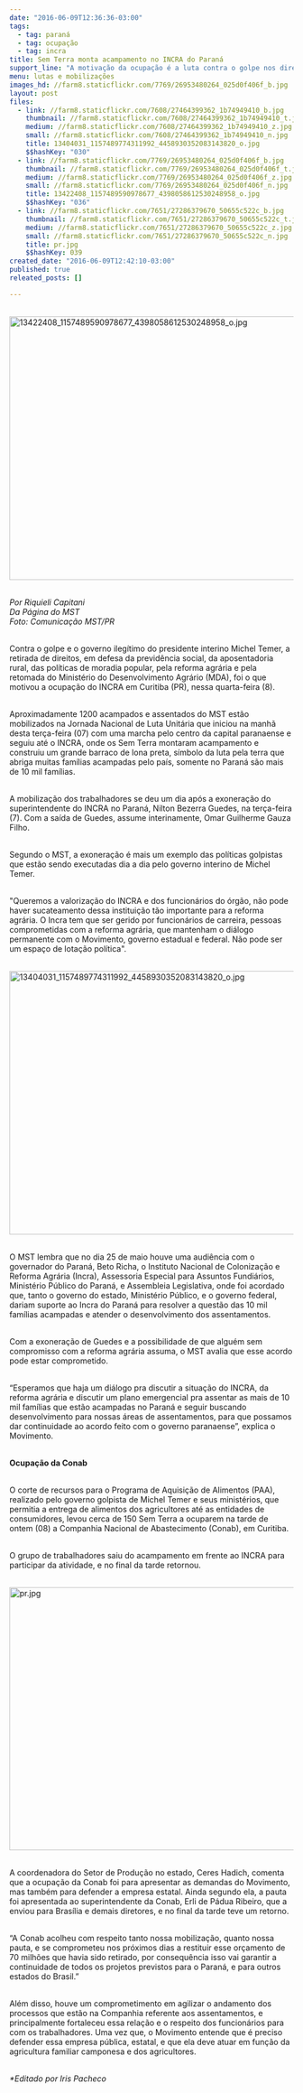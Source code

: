 ```yaml
---
date: "2016-06-09T12:36:36-03:00"
tags:
  - tag: paraná
  - tag: ocupação
  - tag: incra
title: Sem Terra monta acampamento no INCRA do Paraná
support_line: "A motivação da ocupação é a luta contra o golpe nos direitos sociais da classe trabalhadora no Brasil. "
menu: lutas e mobilizações
images_hd: //farm8.staticflickr.com/7769/26953480264_025d0f406f_b.jpg
layout: post
files:
  - link: //farm8.staticflickr.com/7608/27464399362_1b74949410_b.jpg
    thumbnail: //farm8.staticflickr.com/7608/27464399362_1b74949410_t.jpg
    medium: //farm8.staticflickr.com/7608/27464399362_1b74949410_z.jpg
    small: //farm8.staticflickr.com/7608/27464399362_1b74949410_n.jpg
    title: 13404031_1157489774311992_4458930352083143820_o.jpg
    $$hashKey: "030"
  - link: //farm8.staticflickr.com/7769/26953480264_025d0f406f_b.jpg
    thumbnail: //farm8.staticflickr.com/7769/26953480264_025d0f406f_t.jpg
    medium: //farm8.staticflickr.com/7769/26953480264_025d0f406f_z.jpg
    small: //farm8.staticflickr.com/7769/26953480264_025d0f406f_n.jpg
    title: 13422408_1157489590978677_4398058612530248958_o.jpg
    $$hashKey: "036"
  - link: //farm8.staticflickr.com/7651/27286379670_50655c522c_b.jpg
    thumbnail: //farm8.staticflickr.com/7651/27286379670_50655c522c_t.jpg
    medium: //farm8.staticflickr.com/7651/27286379670_50655c522c_z.jpg
    small: //farm8.staticflickr.com/7651/27286379670_50655c522c_n.jpg
    title: pr.jpg
    $$hashKey: 039
created_date: "2016-06-09T12:42:10-03:00"
published: true
releated_posts: []

---
```

<p><br />
<img alt="13422408_1157489590978677_4398058612530248958_o.jpg" height="467" src="//farm8.staticflickr.com/7769/26953480264_025d0f406f_b.jpg" width="700" /></p>

<p><br />
<em>Por Riquieli Capitani<br />
Da P&aacute;gina do MST<br />
Foto: Comunica&ccedil;&atilde;o MST/PR</em></p>

<p><br />
Contra o golpe e o governo ileg&iacute;timo do presidente interino Michel Temer, a retirada de direitos, em defesa da previd&ecirc;ncia social, da aposentadoria rural, das pol&iacute;ticas de moradia popular, pela reforma agr&aacute;ria e pela retomada do Minist&eacute;rio do Desenvolvimento Agr&aacute;rio (MDA), foi o que motivou a ocupa&ccedil;&atilde;o do INCRA em Curitiba (PR), nessa quarta-feira (8).</p>

<p><br />
Aproximadamente 1200 acampados e assentados do MST est&atilde;o mobilizados na Jornada Nacional de Luta Unit&aacute;ria que iniciou na manh&atilde; desta ter&ccedil;a-feira (07) com uma marcha pelo centro da capital paranaense e seguiu at&eacute; o INCRA, onde os Sem Terra montaram acampamento e construiu um grande barraco de lona preta, s&iacute;mbolo da luta pela terra que abriga muitas fam&iacute;lias acampadas pelo pa&iacute;s, somente no Paran&aacute; s&atilde;o mais de 10 mil fam&iacute;lias.</p>

<p><br />
A mobiliza&ccedil;&atilde;o dos trabalhadores se deu um dia ap&oacute;s a exonera&ccedil;&atilde;o do superintendente do INCRA no Paran&aacute;, Nilton Bezerra Guedes, na ter&ccedil;a-feira (7). Com a sa&iacute;da de Guedes, assume interinamente, Omar Guilherme Gauza Filho.</p>

<p><br />
Segundo o MST, a exonera&ccedil;&atilde;o &eacute; mais um exemplo das pol&iacute;ticas golpistas que est&atilde;o sendo executadas dia a dia pelo governo interino de Michel Temer.</p>

<p><br />
&quot;Queremos a valoriza&ccedil;&atilde;o do INCRA e dos funcion&aacute;rios do &oacute;rg&atilde;o, n&atilde;o pode haver sucateamento dessa institui&ccedil;&atilde;o t&atilde;o importante para a reforma agr&aacute;ria. O Incra tem que ser gerido por funcion&aacute;rios de carreira, pessoas comprometidas com a reforma agr&aacute;ria, que mantenham o di&aacute;logo permanente com o Movimento, governo estadual e federal. N&atilde;o pode ser um espa&ccedil;o de lota&ccedil;&atilde;o pol&iacute;tica&quot;.<br />
&nbsp;</p>

<p><img alt="13404031_1157489774311992_4458930352083143820_o.jpg" height="467" src="//farm8.staticflickr.com/7608/27464399362_1b74949410_b.jpg" width="700" /></p>

<p><br />
O MST lembra que no dia 25 de maio houve uma audi&ecirc;ncia com o governador do Paran&aacute;, Beto Richa, o Instituto Nacional de Coloniza&ccedil;&atilde;o e Reforma Agr&aacute;ria (Incra), Assessoria Especial para Assuntos Fundi&aacute;rios, Minist&eacute;rio P&uacute;blico do Paran&aacute;, e Assembleia Legislativa, onde foi acordado que, tanto o governo do estado, Minist&eacute;rio P&uacute;blico, e o governo federal, dariam suporte ao Incra do Paran&aacute; para resolver a quest&atilde;o das 10 mil fam&iacute;lias acampadas e atender o desenvolvimento dos assentamentos.</p>

<p><br />
Com a exonera&ccedil;&atilde;o de Guedes e a possibilidade de que algu&eacute;m sem compromisso com a reforma agr&aacute;ria assuma, o MST avalia que esse acordo pode estar comprometido.</p>

<p><br />
&ldquo;Esperamos que haja um di&aacute;logo pra discutir a situa&ccedil;&atilde;o do INCRA, da reforma agr&aacute;ria e discutir um plano emergencial pra assentar as mais de 10 mil fam&iacute;lias que est&atilde;o acampadas no Paran&aacute; e seguir buscando desenvolvimento para nossas &aacute;reas de assentamentos, para que possamos dar continuidade ao acordo feito com o governo paranaense&rdquo;, explica o Movimento.</p>

<p><br />
<strong>Ocupa&ccedil;&atilde;o da Conab</strong></p>

<p><br />
O corte de recursos para o Programa de Aquisi&ccedil;&atilde;o de Alimentos (PAA), realizado pelo governo golpista de Michel Temer e seus minist&eacute;rios, que permitia a entrega de alimentos dos agricultores at&eacute; as entidades de consumidores, levou cerca de 150 Sem Terra a ocuparem na tarde de ontem (08) a Companhia Nacional de Abastecimento (Conab), em Curitiba.</p>

<p><br />
O grupo de trabalhadores saiu do acampamento em frente ao INCRA para participar da atividade, e no final da tarde retornou.<br />
&nbsp;</p>

<p><img alt="pr.jpg" height="466" src="//farm8.staticflickr.com/7651/27286379670_50655c522c_b.jpg" width="700" /></p>

<p><br />
A coordenadora do Setor de Produ&ccedil;&atilde;o no estado, Ceres Hadich, comenta que a ocupa&ccedil;&atilde;o da Conab foi para apresentar as demandas do Movimento, mas tamb&eacute;m para defender a empresa estatal. Ainda segundo ela, a pauta foi apresentada ao superintendente da Conab, Erli de P&aacute;dua Ribeiro, que a enviou para Bras&iacute;lia e demais diretores, e no final da tarde teve um retorno.</p>

<p><br />
&ldquo;A Conab acolheu com respeito tanto nossa mobiliza&ccedil;&atilde;o, quanto nossa pauta, e se comprometeu nos pr&oacute;ximos dias a restituir esse or&ccedil;amento de 70 milh&otilde;es que havia sido retirado, por consequ&ecirc;ncia isso vai garantir a continuidade de todos os projetos previstos para o Paran&aacute;, e para outros estados do Brasil.&rdquo;</p>

<p><br />
Al&eacute;m disso, houve um comprometimento em agilizar o andamento dos processos que est&atilde;o na Companhia referente aos assentamentos, e principalmente fortaleceu essa rela&ccedil;&atilde;o e o respeito dos funcion&aacute;rios para com os trabalhadores. Uma vez que, o Movimento entende que &eacute; preciso defender essa empresa p&uacute;blica, estatal, e que ela deve atuar em fun&ccedil;&atilde;o da agricultura familiar camponesa e dos agricultores.</p>

<p><br />
<em>*Editado por Iris Pacheco</em></p>
